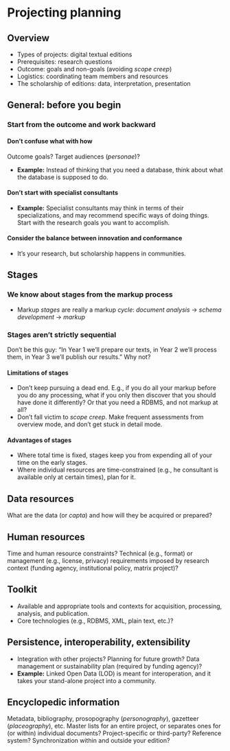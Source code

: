 # Projecting planning

## Overview 

* Types of projects: digital textual editions
* Prerequisites: research questions
* Outcome: goals and non-goals (avoiding *scope creep*)
* Logistics: coordinating team members and resources
* The scholarship of editions: data, interpretation, presentation

## General: before you begin

### Start from the outcome and work backward

#### Don’t confuse what with how

Outcome goals? Target audiences (*personae*)? 

* **Example:** Instead of thinking that you need a database, think about what the database is supposed to do.

#### Don’t start with specialist consultants

* **Example:** Specialist consultants may think in terms of their specializations, and may recommend specific ways of doing things. Start with the research goals you want to accomplish.

#### Consider the balance between innovation and conformance

* It’s your research, but scholarship happens in communities.

## Stages

### We know about stages from the markup process

* Markup *stages* are really a markup *cycle*: *document analysis* → *schema development* → *markup*

### Stages aren’t strictly sequential

Don’t be this guy: “In Year 1 we’ll prepare our texts, in Year 2 we’ll process them, in Year 3 we’ll publish our results.” Why not?

#### Limitations of stages

* Don’t keep pursuing a dead end. E.g., if you do all your markup before you do any processing, what if you only then discover that you should have done it differently? Or that you need a RDBMS, and not markup at all?
* Don’t fall victim to *scope creep*. Make frequent assessments from overview mode, and don’t get stuck in detail mode.

#### Advantages of stages

* Where total time is fixed, stages keep you from expending all of your time on the early stages.
* Where individual resources are time-constrained (e.g., he consultant is available only at certain times), plan for it.

## Data resources

What are the data (or *capta*) and how will they be acquired or prepared?

## Human resources

Time and human resource constraints? Technical (e.g., format) or management (e.g., license, privacy) requirements imposed by research context (funding agency, institutional policy, matrix project)?

## Toolkit

* Available and appropriate tools and contexts for acquisition, processing, analysis, and publication.
* Core technologies (e.g., RDBMS, XML, plain text, etc.)? 

## Persistence, interoperability, extensibility

* Integration with other projects? Planning for future growth? Data management or sustainability plan (required by funding agency)?
* **Example:** Linked Open Data (LOD) is meant for interoperation, and it takes your stand-alone project into a community.

## Encyclopedic information

Metadata, bibliography, prosopography (*personography*), gazetteer (*placeography*), etc. Master lists for an entire project, or separates ones for (or within) individual documents? Project-specific or third-party? Reference system? Synchronization within and outside your edition?
